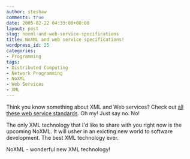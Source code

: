 ```yaml
---
author: steshaw
comments: true
date: 2005-02-22 04:33:00+00:00
layout: post
slug: noxml-and-web-service-specifications
title: NoXML and web service specifications!
wordpress_id: 25
categories:
- Programming
tags:
- Distributed Computing
- Network Programming
- NoXML
- Web Services
- XML
---
```


Think you know something about XML and Web services? Check out [all these web service standards](http://wiki.apache.org/ws/WebServiceSpecifications). Oh my! Just say no. No!

The only XML technology that I'd like to share with you right now is the upcoming NoXML. It will usher in an exicting new world to software development. The best XML technology ever.

NoXML - wonderful new XML technology!
